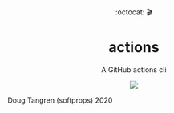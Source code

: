 <p align="center">
  :octocat: 🎬
</p>
<h1 align="center">
  actions
</h1>

<p align="center">
  A GitHub actions cli
</p>

<div align="center">
  <a href="https://github.com/softprops/actions/actions">
		<img src="https://github.com/softprops/actions/workflows/Main/badge.svg"/>
	</a>
</div>

Doug Tangren (softprops) 2020